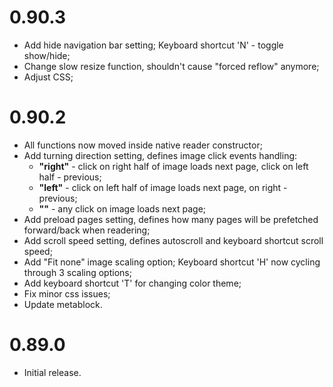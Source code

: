 # 0.90.3

- Add hide navigation bar setting; Keyboard shortcut 'N' - toggle show/hide;
- Change slow resize function, shouldn't cause "forced reflow" anymore;
- Adjust CSS;

# 0.90.2

- All functions now moved inside native reader constructor;
- Add turning direction setting, defines image click events handling:
  - **"right"** - click on right half of image loads next page, click on left half - previous;
  - **"left"** - click on left half of image loads next page, on right - previous;
  -  **""** - any click on image loads next page;
- Add preload pages setting, defines how many pages will be prefetched forward/back when readering;
- Add scroll speed setting, defines autoscroll and keyboard shortcut scroll speed;
- Add "Fit none" image scaling option; Keyboard shortcut 'H' now cycling through 3 scaling options;
- Add keyboard shortcut 'T' for changing color theme;
- Fix minor css issues;
- Update metablock.

# 0.89.0

- Initial release.
